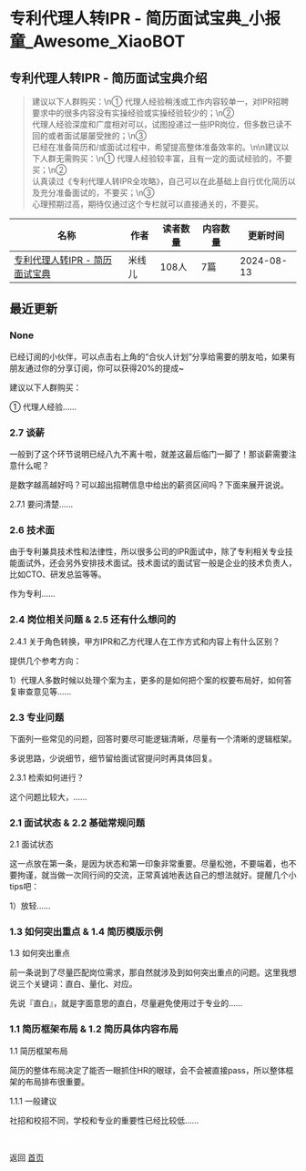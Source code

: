 # 专利代理人转IPR - 简历面试宝典_小报童_Awesome_XiaoBOT

## 专利代理人转IPR - 简历面试宝典介绍
> 建议以下人群购买：\n① 代理人经验稍浅或工作内容较单一，对IPR招聘要求中的很多内容没有实操经验或实操经验较少的；\n②  
代理人经验深度和广度相对可以，试图投递过一些IPR岗位，但多数已读不回的或者面试屡屡受挫的；\n③  
已经在准备简历和/或面试过程中，希望提高整体准备效率的。\n\n建议以下人群无需购买：\n① 代理人经验较丰富，且有一定的面试经验的，不要买；\n②  
认真读过《专利代理人转IPR全攻略》，自己可以在此基础上自行优化简历以及充分准备面试的，不要买；\n③  
心理预期过高，期待仅通过这个专栏就可以直接通关的，不要买。  
  


|名称|作者|读者数量|内容数量|更新时间|
|---|---|---|---|---|
|[专利代理人转IPR - 简历面试宝典](https://xiaobot.net/p/Michelle-IP?refer=0b133df9-27dc-423b-8101-639049001c13)|米线儿|108人|7篇|2024-08-13|

## 最近更新
### None

已经订阅的小伙伴，可以点击右上角的“合伙人计划”分享给需要的朋友哈，如果有朋友通过你的分享订阅，你可以获得20%的提成~

建议以下人群购买：

① 代理人经验......

### 2.7 谈薪

一般到了这个环节说明已经八九不离十啦，就差这最后临门一脚了！那谈薪需要注意什么呢？

是数字越高越好吗？可以超出招聘信息中给出的薪资区间吗？下面来展开说说。

2.7.1 要问清楚......

### 2.6 技术面

由于专利兼具技术性和法律性，所以很多公司的IPR面试中，除了专利相关专业技能面试外，还会另外安排技术面试。技术面试的面试官一般是企业的技术负责人，比如CTO、研发总监等等。

作为专利......

### 2.4 岗位相关问题 & 2.5 还有什么想问的

2.4.1 关于角色转换，甲方IPR和乙方代理人在工作方式和内容上有什么区别？

提供几个参考方向：

1）代理人多数时候以处理个案为主，更多的是如何把个案的权要布局好，如何答复审查意见等......

### 2.3 专业问题

下面列一些常见的问题，回答时要尽可能逻辑清晰，尽量有一个清晰的逻辑框架。

多说思路，少说细节，细节留给面试官提问时再具体回复。

2.3.1 检索如何进行？

这个问题比较大，......

### 2.1 面试状态 & 2.2 基础常规问题

2.1 面试状态

这一点放在第一条，是因为状态和第一印象非常重要。尽量松弛，不要端着，也不要拘谨，就当做一次同行间的交流，正常真诚地表达自己的想法就好。提醒几个小tips吧：

1）放轻......

### 1.3 如何突出重点 & 1.4 简历模版示例

1.3 如何突出重点

前一条说到了尽量匹配岗位需求，那自然就涉及到如何突出重点的问题。这里我想说三个关键词：直白、量化、对应。

先说『直白』，就是字面意思的直白，尽量避免使用过于专业的......

### 1.1 简历框架布局 & 1.2 简历具体内容布局

1.1 简历框架布局

简历的整体布局决定了能否一眼抓住HR的眼球，会不会被直接pass，所以整体框架的布局排布很重要。

1.1.1 一般建议

社招和校招不同，学校和专业的重要性已经比较低......


<a href="https://github.com/Reno9527/awesome-xiaobot" style="color: white; text-decoration: none;">awesome-xiaobot</a>

返回 [首页](../README.md)

